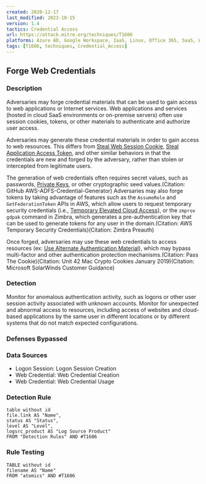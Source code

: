 ```yaml
---
created: 2020-12-17
last_modified: 2023-10-15
version: 1.4
tactics: Credential Access
url: https://attack.mitre.org/techniques/T1606
platforms: Azure AD, Google Workspace, IaaS, Linux, Office 365, SaaS, Windows, macOS
tags: [T1606, techniques, Credential_Access]
---
```


## Forge Web Credentials

### Description

Adversaries may forge credential materials that can be used to gain access to web applications or Internet services. Web applications and services (hosted in cloud SaaS environments or on-premise servers) often use session cookies, tokens, or other materials to authenticate and authorize user access.

Adversaries may generate these credential materials in order to gain access to web resources. This differs from [Steal Web Session Cookie](https://attack.mitre.org/techniques/T1539), [Steal Application Access Token](https://attack.mitre.org/techniques/T1528), and other similar behaviors in that the credentials are new and forged by the adversary, rather than stolen or intercepted from legitimate users.

The generation of web credentials often requires secret values, such as passwords, [Private Keys](https://attack.mitre.org/techniques/T1552/004), or other cryptographic seed values.(Citation: GitHub AWS-ADFS-Credential-Generator) Adversaries may also forge tokens by taking advantage of features such as the `AssumeRole` and `GetFederationToken` APIs in AWS, which allow users to request temporary security credentials (i.e., [Temporary Elevated Cloud Access](https://attack.mitre.org/techniques/T1548/005)), or the `zmprov gdpak` command in Zimbra, which generates a pre-authentication key that can be used to generate tokens for any user in the domain.(Citation: AWS Temporary Security Credentials)(Citation: Zimbra Preauth)

Once forged, adversaries may use these web credentials to access resources (ex: [Use Alternate Authentication Material](https://attack.mitre.org/techniques/T1550)), which may bypass multi-factor and other authentication protection mechanisms.(Citation: Pass The Cookie)(Citation: Unit 42 Mac Crypto Cookies January 2019)(Citation: Microsoft SolarWinds Customer Guidance)  

### Detection

Monitor for anomalous authentication activity, such as logons or other user session activity associated with unknown accounts. Monitor for unexpected and abnormal access to resources, including access of websites and cloud-based applications by the same user in different locations or by different systems that do not match expected configurations.

### Defenses Bypassed



### Data Sources

  - Logon Session: Logon Session Creation
  -  Web Credential: Web Credential Creation
  -  Web Credential: Web Credential Usage
### Detection Rule

```dataview
table without id
file.link AS "Name",
status AS "Status",
level AS "Level",
logsrc_product AS "Log Source Product"
FROM "Detection Rules" AND #T1606
```

### Rule Testing

```dataview
TABLE without id
filename AS "Name"
FROM "atomics" AND #T1606
```
